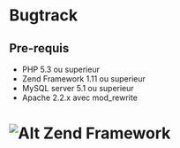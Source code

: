 Bugtrack
=====


Pre-requis
----------
* PHP 5.3 ou superieur
* Zend Framework 1.11 ou superieur
* MySQL server 5.1 ou superieur
* Apache 2.2.x avec mod_rewrite

![Alt Zend Framework](http://draworld.wifeo.com/images/fark_chuck_norris_dog.jpg)
=======
